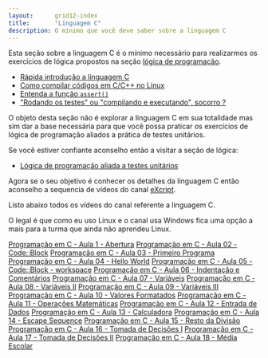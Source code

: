 ```yaml
---
layout:      grid12-index
title:       "Linguagem C"
description: O mínimo que você deve saber sobre a linguagem C
---
```


Esta seção sobre a linguagem C é o mínimo necessário para realizarmos os exercícios de lógica propostos na seção
[lógica de programação](/logica-de-programacao/).

- [Rápida introdução a linguagem C](/c/introducao-linguagem-c)
- [Como compilar códigos em C/C++ no Linux](/c/como-compilar-no-linux)
- [Entenda a função `assert()`](/c/entendendo-o-assert-c)
- ["Rodando os testes" ou "compilando e executando", socorro ?](/c/rodando-os-testes)

O objeto desta seção não é explorar a linguagem C em sua totalidade mas sim dar a base necessária para que você possa
praticar os exercícios de lógica de programação aliados a prática de testes unitários.

Se você estiver confiante aconselho então a visitar a seção de lógica:

- [Lógica de programação aliada a testes unitários](/logica-de-programacao/)

Agora se o seu objetivo é conhecer os detalhes da linguagem C então aconselho a sequencia de vídeos do canal
[eXcript](https://www.youtube.com/playlist?list=PLesCEcYj003SwVdufCQM5FIbrOd0GG1M4 "link-externo").

Listo abaixo todos os vídeos do canal referente a linguagem C.

O legal é que como eu uso Linux e o canal usa Windows fica uma opção a mais para a turma que ainda não aprendeu Linux.

<div class="list-group">
    <a href="https://www.youtube.com/watch?v=FH7YrE0RjWE&list=PLesCEcYj003SwVdufCQM5FIbrOd0GG1M4" class="list-group-item">Programação em C - Aula 1 - Abertura</a>
    <a href="https://www.youtube.com/watch?v=6EDsJ_MNN7w&list=PLesCEcYj003SwVdufCQM5FIbrOd0GG1M4" class="list-group-item">Programação em C - Aula 02 - Code::Block</a>
    <a href="https://www.youtube.com/watch?v=ZYNCXzxVclQ&list=PLesCEcYj003SwVdufCQM5FIbrOd0GG1M4" class="list-group-item">Programação em C - Aula 03 - Primeiro Programa</a>
    <a href="http://www.youtube.com/watch?v=LB9YMmmfnyc&list=PLesCEcYj003SwVdufCQM5FIbrOd0GG1M4" class="list-group-item">Programação em C - Aula 04 - Hello World</a>
    <a href="https://www.youtube.com/watch?v=kpxeaA-cjgg&index=5&list=PLesCEcYj003SwVdufCQM5FIbrOd0GG1M4" class="list-group-item">Programação em C - Aula 05 - Code::Block - workspace</a>
    <a href="http://www.youtube.com/watch?v=fdPaMspJBoE&list=PLesCEcYj003SwVdufCQM5FIbrOd0GG1M4" class="list-group-item">Programação em C - Aula 06 - Indentação e Comentários</a>
    <a href="http://www.youtube.com/watch?v=72oa9i7t-CY&list=PLesCEcYj003SwVdufCQM5FIbrOd0GG1M4" class="list-group-item">Programação em C - Aula 07 - Variáveis</a>
    <a href="http://www.youtube.com/watch?v=I60vBH3royA&list=PLesCEcYj003SwVdufCQM5FIbrOd0GG1M4" class="list-group-item">Programação em C - Aula 08 - Variáveis II</a>
    <a href="http://www.youtube.com/watch?v=C_OUqQKVG8E&list=PLesCEcYj003SwVdufCQM5FIbrOd0GG1M4" class="list-group-item">Programação em C - Aula 09 - Variáveis III</a>
    <a href="http://www.youtube.com/watch?v=6Er0wsPR334&list=PLesCEcYj003SwVdufCQM5FIbrOd0GG1M4" class="list-group-item">Programação em C - Aula 10 - Valores Formatados</a>
    <a href="http://www.youtube.com/watch?v=mEeclaJEF2w&list=PLesCEcYj003SwVdufCQM5FIbrOd0GG1M4" class="list-group-item">Programação em C - Aula 11 - Operações Matemáticas</a>
    <a href="http://www.youtube.com/watch?v=siSjWK65LuQ&list=PLesCEcYj003SwVdufCQM5FIbrOd0GG1M4" class="list-group-item">Programação em C - Aula 12 - Entrada de Dados</a>
    <a href="http://www.youtube.com/watch?v=aGAm63yOhwU&list=PLesCEcYj003SwVdufCQM5FIbrOd0GG1M4" class="list-group-item">Programação em C - Aula 13 - Calculadora</a>
    <a href="http://www.youtube.com/watch?v=llLCsZE6Tus&list=PLesCEcYj003SwVdufCQM5FIbrOd0GG1M4" class="list-group-item">Programação em C - Aula 14 - Escape Sequence</a>
    <a href="http://www.youtube.com/watch?v=zTG2wcXbAr4&list=PLesCEcYj003SwVdufCQM5FIbrOd0GG1M4" class="list-group-item">Programação em C - Aula 15 - Resto da Divisão</a>
    <a href="http://www.youtube.com/watch?v=zGLRqYDbMaI&list=PLesCEcYj003SwVdufCQM5FIbrOd0GG1M4" class="list-group-item">Programação em C - Aula 16 - Tomada de Decisões I</a>
    <a href="http://www.youtube.com/watch?v=inciHPl6PTo&list=PLesCEcYj003SwVdufCQM5FIbrOd0GG1M4" class="list-group-item">Programação em C - Aula 17 - Tomada de Decisões II</a>
    <a href="http://www.youtube.com/watch?v=E75szVAN0TQ&list=PLesCEcYj003SwVdufCQM5FIbrOd0GG1M4" class="list-group-item">Programação em C - Aula 18 - Média Escolar</a>
</div>

